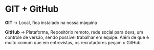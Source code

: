 # GIT + GitHub

**GIT** -> Local, fica instalado na nossa máquina

**GitHub** -> Plataforma, Repositório remoto, rede social para devs, um controle de versão, sendo possível trabalhar em equipe. Além de que é muito comum que em entrevistas, os recrutadores peçam o GitHub.

